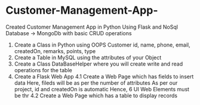 # Customer-Management-App-
Created Customer Management App in Python Using Flask and  NoSql Database -> MongoDb with basic CRUD operations 

1. Create a Class in Python using OOPS
    Customer
        id, name, phone, email, createdOn, remarks, points, type
2. Create a Table in MySQL using the attributes of your Object
3. Create a Class DataBaseHelper where you will create write and read operations for the table
4. Create a Flask Web App
    4.1 Create a Web Page which has fields to insert data
        Here, fileds will be as per the number of attributes
        As per our project, id and createdOn is automatic
        Hence, 6 UI Web Elements must be thr
    4.2 Create a Web Page which has a table to display records


